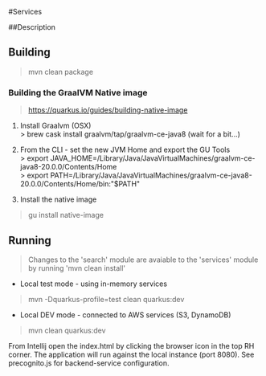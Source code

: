 #Services

##Description

## Building

> mvn clean package

### Building the GraalVM Native image

> https://quarkus.io/guides/building-native-image

1. Install Graalvm (OSX)
<br> > brew cask install graalvm/tap/graalvm-ce-java8 (wait for a bit...)

1. From the CLI - set the new JVM Home and export the GU Tools
<br> > export JAVA_HOME=/Library/Java/JavaVirtualMachines/graalvm-ce-java8-20.0.0/Contents/Home
<br>> export PATH=/Library/Java/JavaVirtualMachines/graalvm-ce-java8-20.0.0/Contents/Home/bin:"$PATH"

1. Install the native image<br>
>gu install native-image





## Running

> Changes to the 'search' module are avaiable to the  'services' module by running 'mvn clean install'
 
* Local test mode - using in-memory services

> mvn -Dquarkus-profile=test  clean quarkus:dev
 
* Local DEV mode - connected to AWS services (S3, DynamoDB)

> mvn clean quarkus:dev


From Intellij open the index.html by clicking the browser icon in the top RH corner. The application will run against  the local instance (port 8080).
See precognito.js for backend-service configuration. 


